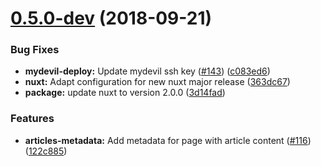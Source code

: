 <a name="0.5.0-dev"></a>
# [0.5.0-dev](https://github.com/knit-pk/homepage-nuxtjs/compare/v0.3.0-dev...v0.5.0-dev) (2018-09-21)


### Bug Fixes

* **mydevil-deploy:** Update mydevil ssh key ([#143](https://github.com/knit-pk/homepage-nuxtjs/issues/143)) ([c083ed6](https://github.com/knit-pk/homepage-nuxtjs/commit/c083ed6))
* **nuxt:** Adapt configuration for new nuxt major release ([363dc67](https://github.com/knit-pk/homepage-nuxtjs/commit/363dc67))
* **package:** update nuxt to version 2.0.0 ([3d14fad](https://github.com/knit-pk/homepage-nuxtjs/commit/3d14fad))


### Features

* **articles-metadata:** Add metadata for page with article content ([#116](https://github.com/knit-pk/homepage-nuxtjs/issues/116)) ([122c885](https://github.com/knit-pk/homepage-nuxtjs/commit/122c885))




